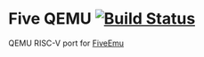 # Five QEMU [![Build Status](https://travis-ci.com/lmcapacho/five-qemu.svg?branch=main)](https://travis-ci.com/lmcapacho/five-qemu)
QEMU RISC-V port for [FiveEmu](https://github.com/lmcapacho/FiveEmu)
